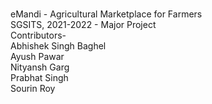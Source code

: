 <br /> eMandi - Agricultural Marketplace for Farmers
<br />SGSITS, 2021-2022 - Major Project
<br />Contributors-
<br />Abhishek Singh Baghel
<br />Ayush Pawar
<br />Nityansh Garg
<br />Prabhat Singh
<br />Sourin Roy
